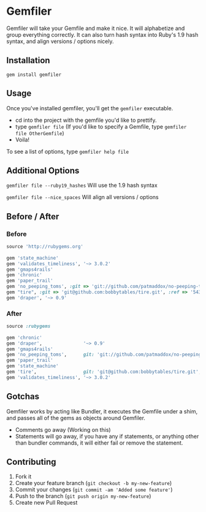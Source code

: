 
# Gemfiler

Gemfiler will take your Gemfile and make it nice. It will alphabetize and group everything correctly. It can also turn hash syntax into Ruby's 1.9 hash syntax, and align versions / options nicely.

## Installation

```gem install gemfiler```


## Usage

Once you've installed gemfiler, you'll get the ```gemfiler``` executable.

  * cd into the project with the gemfile you'd like to prettify.
  * type ```gemfiler file``` (If you'd like to specify a Gemfile, type ```gemfiler file OtherGemfile```)
  * Voila!

To see a list of options, type ```gemfiler help file```

## Additional Options

```gemfiler file --ruby19_hashes``` Will use the 1.9 hash syntax

```gemfiler file --nice_spaces``` Will align all versions / options

## Before / After

### Before

```ruby
source 'http://rubygems.org'
 
gem 'state_machine'
gem 'validates_timeliness', '~> 3.0.2'
gem 'gmaps4rails'
gem 'chronic'
gem 'paper_trail'
gem 'no_peeping_toms', :git => 'git://github.com/patmaddox/no-peeping-toms.git'
gem "tire", :git => 'git@github.com:bobbytables/tire.git', :ref => '543f4b410f6c7b4ce62b4b866fb45a2339642b16'
gem 'draper', '~> 0.9'

```

### After

```ruby
source :rubygems 
 
gem 'chronic' 
gem 'draper',               '~> 0.9' 
gem 'gmaps4rails' 
gem 'no_peeping_toms',      git: 'git://github.com/patmaddox/no-peeping-toms.git' 
gem 'paper_trail' 
gem 'state_machine' 
gem 'tire',                 git: 'git@github.com:bobbytables/tire.git', ref: '543f4b410f6c7b4ce62b4b866fb45a2339642b16' 
gem 'validates_timeliness', '~> 3.0.2' 

```


## Gotchas
  Gemfiler works by acting like Bundler, it executes the Gemfile under a shim, and passes all of the gems as objects around Gemfiler.

  * Comments go away (Working on this)
  * Statements will go away, if you have any if statements, or anything other than bundler commands, it will either fail or remove the statement.


## Contributing

1. Fork it
2. Create your feature branch (`git checkout -b my-new-feature`)
3. Commit your changes (`git commit -am 'Added some feature'`)
4. Push to the branch (`git push origin my-new-feature`)
5. Create new Pull Request
